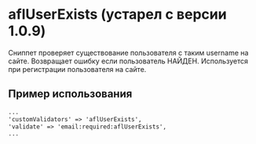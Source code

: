 # aflUserExists (устарел с версии 1.0.9)

Сниппет проверяет существование пользователя с таким username на сайте. Возвращает ошибку если пользователь НАЙДЕН. Используется при регистрации пользователя на сайте.

## Пример использования

```html
...
'customValidators' => 'aflUserExists',
'validate' => 'email:required:aflUserExists',
...
```
